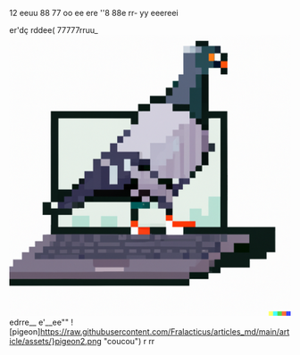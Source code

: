 
12
eeuu
88
77
oo
ee
ere
''8
88e
rr-
yy
eeereei

er'dç
rddee(
77777rruu_ ![pigeon](https://raw.githubusercontent.com/Fralacticus/articles_md/main/Article_teintes_rouges_degats/assets/pigeon2.png)
edrre__
e'__ee""
![pigeon]https://raw.githubusercontent.com/Fralacticus/articles_md/main/article/assets/}pigeon2.png "coucou") 
r
rr
